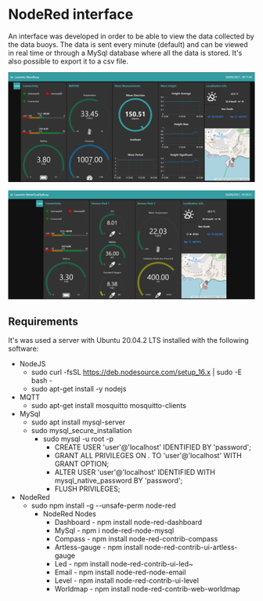 # NodeRed interface

An interface was developed in order to be able to view the data collected by the data buoys. The data is sent every minute (default) and can be viewed in real time or through a MySql database where all the data is stored. It's also possible to export it to a csv file.

![](images/interface_WaveBuoy.PNG)

![](images/interface_WaterQualityBuoy.PNG)

## Requirements

It's was used a server with Ubuntu 20.04.2 LTS installed with the following software:

* NodeJS
    * sudo curl -fsSL https://deb.nodesource.com/setup_16.x | sudo -E bash -
    * sudo apt-get install -y nodejs
* MQTT
    * sudo apt-get install mosquitto mosquitto-clients
* MySql
    * sudo apt install mysql-server
    * sudo mysql_secure_installation
        * sudo mysql -u root -p
            * CREATE USER 'user'@'localhost' IDENTIFIED BY 'password';
            * GRANT ALL PRIVILEGES ON *.* TO 'user'@'localhost' WITH GRANT OPTION;
            * ALTER USER 'user'@'localhost' IDENTIFIED WITH mysql_native_password BY 'password';
            * FLUSH PRIVILEGES;
* NodeRed
    * sudo npm install -g --unsafe-perm node-red
        * NodeRed Nodes
            * Dashboard - npm install node-red-dashboard
            * MySql - npm i node-red-node-mysql
            * Compass - npm install node-red-contrib-compass
            * Artless-gauge - npm install node-red-contrib-ui-artless-gauge
            * Led - npm install node-red-contrib-ui-led~
            * Email - npm install node-red-node-email
            * Level - npm install node-red-contrib-ui-level
            * Worldmap - npm install node-red-contrib-web-worldmap
